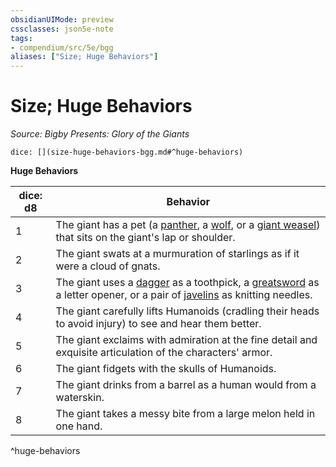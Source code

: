 ```yaml
---
obsidianUIMode: preview
cssclasses: json5e-note
tags:
- compendium/src/5e/bgg
aliases: ["Size; Huge Behaviors"]
---
```

# Size; Huge Behaviors
*Source: Bigby Presents: Glory of the Giants* 

`dice: [](size-huge-behaviors-bgg.md#^huge-behaviors)`

**Huge Behaviors**

| dice: d8 | Behavior |
|----------|----------|
| 1 | The giant has a pet (a [panther](/compendium/bestiary/beast/panther.md), a [wolf](/compendium/bestiary/beast/wolf.md), or a [giant weasel](/compendium/bestiary/beast/giant-weasel.md)) that sits on the giant's lap or shoulder. |
| 2 | The giant swats at a murmuration of starlings as if it were a cloud of gnats. |
| 3 | The giant uses a [dagger](/compendium/items/dagger.md) as a toothpick, a [greatsword](/compendium/items/greatsword.md) as a letter opener, or a pair of [javelins](/compendium/items/javelin.md) as knitting needles. |
| 4 | The giant carefully lifts Humanoids (cradling their heads to avoid injury) to see and hear them better. |
| 5 | The giant exclaims with admiration at the fine detail and exquisite articulation of the characters' armor. |
| 6 | The giant fidgets with the skulls of Humanoids. |
| 7 | The giant drinks from a barrel as a human would from a waterskin. |
| 8 | The giant takes a messy bite from a large melon held in one hand. |
^huge-behaviors